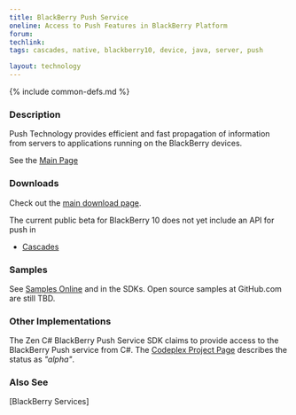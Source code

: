 ```yaml
---
title: BlackBerry Push Service
oneline: Access to Push Features in BlackBerry Platform
forum: 
techlink: 
tags: cascades, native, blackberry10, device, java, server, push

layout: technology
---
```

{% include common-defs.md %}

### Description

Push Technology provides efficient and fast propagation of information from servers to applications running
on the BlackBerry devices.

See the [Main Page](https://developer.blackberry.com/services/push/)

### Downloads

Check out the [main download page](http://docs.blackberry.com/en/developers/subcategories/?userType=21&category=Push+Service).

The current public beta for BlackBerry 10 does not yet include an API for push in 

* [Cascades](https://developer.blackberry.com/cascades/documentation/device_platform/paymentservice/index.html)

### Samples

See [Samples Online](https://developer.blackberry.com/services/push/) and in the SDKs. Open source samples at GitHub.com
are still TBD.

### Other Implementations

The Zen C# BlackBerry Push Service SDK claims to provide access to the BlackBerry Push service from C#.  The
[Codeplex Project Page](http://blackberrypushsdk.codeplex.com/) describes the status as _"alpha"_.

### Also See
[BlackBerry Services]


